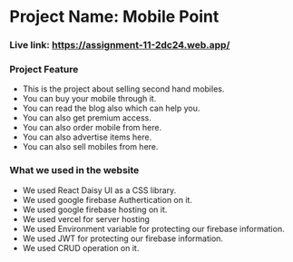 # Project Name: Mobile Point #
### Live link:  https://assignment-11-2dc24.web.app/ ###
### Project Feature ###
* This is the project about selling second hand mobiles.
* You can buy your mobile through it.
* You can read the blog also which can help you.
* You can also get premium access.
* You can also order mobile from here.
* You can also advertise items here.
* You can also sell mobiles from here.

### What we used in the website ###
* We used React Daisy UI as a CSS library.
* We used google firebase Authertication on it.
* We used google firebase hosting on it.
* We used vercel for server hosting
* We used Environment variable for protecting our firebase information.
* We used JWT for protecting our firebase information.
* We used CRUD operation on it.